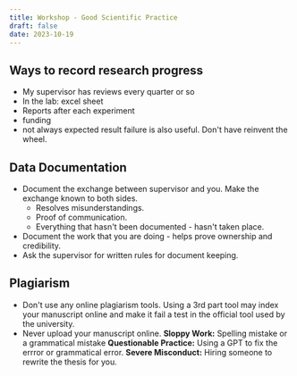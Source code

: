```yaml
---
title: Workshop - Good Scientific Practice
draft: false
date: 2023-10-19
---
```


## Ways to record research progress
- My supervisor has reviews every quarter or so
- In the lab: excel sheet
- Reports after each experiment
- funding 
- not always expected result failure is also useful. Don't have reinvent the wheel. 

## Data Documentation
- Document the exchange between supervisor and you. Make the exchange known to both sides.
	- Resolves misunderstandings.
	- Proof of communication. 
	- Everything that hasn't been documented - hasn't taken place. 
- Document the work that you are doing - helps prove ownership and credibility. 
- Ask the supervisor for written rules for document keeping. 

## Plagiarism
- Don't use any online plagiarism tools. Using a 3rd part tool may index your manuscript online and make it fail a test in the official tool used by the university. 
- Never upload your manuscript online. 
**Sloppy Work:** Spelling mistake or a grammatical mistake
**Questionable Practice:** Using a GPT to fix the errror or grammatical error.
**Severe Misconduct:** Hiring someone to rewrite the thesis for you. 
